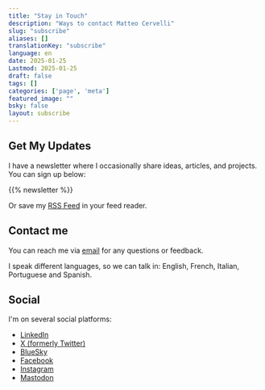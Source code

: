 ```yaml
---
title: "Stay in Touch"
description: "Ways to contact Matteo Cervelli"
slug: "subscribe"
aliases: []
translationKey: "subscribe"
language: en
date: 2025-01-25
Lastmod: 2025-01-25
draft: false 
tags: []
categories: ['page', 'meta']
featured_image: ""
bsky: false
layout: subscribe
---
```


## Get My Updates

I have a newsletter where I occasionally share ideas, articles, and projects.
You can sign up below:

{{% newsletter %}}

Or save my [RSS Feed](https://matteocervelli.com/en/feed) in your feed reader.

## Contact me

You can reach me via [email](mailto:info@matteocervelli.com) for any questions or feedback.  

I speak different languages, so we can talk in: English, French, Italian, Portuguese and Spanish.

## Social

I'm on several social platforms:

- [LinkedIn](https://www.linkedin.com/in/matteocervelli/)
- [X (formerly Twitter)](https://x.com/matteocervelli)
- [BlueSky](https://bsky.app/profile/matteocervelli.bsky.social)
- [Facebook](https://www.facebook.com/matteocervelli)
- [Instagram](https://www.instagram.com/matteocervelli)
- [Mastodon](https://mastodon.social/@matteocervelli)
